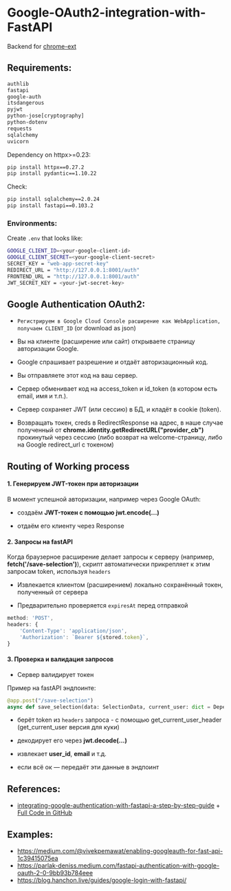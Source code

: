 # Google-OAuth2-integration-with-FastAPI

Backend for [chrome-ext](https://github.com/diixo/chrome-ext)


## Requirements:

```bash
authlib
fastapi
google-auth
itsdangerous
pyjwt
python-jose[cryptography]
python-dotenv
requests
sqlalchemy
uvicorn
```

Dependency on httpx>=0.23:
```bash
pip install httpx==0.27.2
pip install pydantic==1.10.22
```

Check:
```bash
pip install sqlalchemy==2.0.24
pip install fastapi==0.103.2
```


### Environments:

Create `.env` that looks like:
```bash
GOOGLE_CLIENT_ID=<your-google-client-id>
GOOGLE_CLIENT_SECRET=<your-google-client-secret>
SECRET_KEY = "web-app-secret-key"
REDIRECT_URL = "http://127.0.0.1:8001/auth"
FRONTEND_URL = "http://127.0.0.1:8001/auth"
JWT_SECRET_KEY = <your-jwt-secret-key>
```


## Google Authentication OAuth2:

* `Регистрируем в Google Cloud Console расширение как WebApplication, получаем CLIENT_ID` (or download as json)

* Вы на клиенте (расширение или сайт) открываете страницу авторизации Google.

* Google спрашивает разрешение и отдаёт авторизационный код.

* Вы отправляете этот код на ваш сервер.

* Сервер обменивает код на access_token и id_token (в котором есть email, имя и т.п.).

* Сервер сохраняет JWT (или сессию) в БД, и кладёт в cookie (token).

* Возвращать токен, creds в RedirectResponse на адрес, в наше случае полученный от **chrome.identity.getRedirectURL("provider_cb")** прокинутый через сессию (либо возврат на welcome-страницу, либо на Google redirect_url с токеном)


## Routing of Working process

#### 1. Генерируем JWT-токен при авторизации
В момент успешной авторизации, например через Google OAuth:

* создаём **JWT-токен с помощью jwt.encode(...)**

* отдаём его клиенту через Response


#### 2. Запросы на fastAPI
Когда браузерное расширение делает запросы к серверу (например, **fetch('/save-selection')**), скрипт автоматически прикрепляет к этим запросам token, используя `headers`

* Извлекается клиентом (расширением) локально сохранённый токен, полученный от сервера

* Предварительно проверяется `expiresAt` перед отправкой
```javascript
method: 'POST',
headers: {
    'Content-Type': 'application/json',
    'Authorization': `Bearer ${stored.token}`,
}
```


#### 3. Проверка и валидация запросов

* Сервер валидирует токен

Пример на fastAPI эндпоинте:
```python
@app.post("/save-selection")
async def save_selection(data: SelectionData, current_user: dict = Depends(get_current_user)):
```

* берёт token из `headers` запроса - с помощью get_current_user_header (get_current_user версия для куки)

* декодирует его через **jwt.decode(...)**

* извлекает **user_id**, **email** и т.д.

* если всё ок — передаёт эти данные в эндпоинт


## References:

* [integrating-google-authentication-with-fastapi-a-step-by-step-guide](https://blog.futuresmart.ai/integrating-google-authentication-with-fastapi-a-step-by-step-guide) + [Full Code in GitHub](https://github.com/PradipNichite/FutureSmart-AI-Blog/tree/main/Google%20OAuth%20Integration%20with%20FastAPI)


## Examples:

* https://medium.com/@vivekpemawat/enabling-googleauth-for-fast-api-1c39415075ea
* https://parlak-deniss.medium.com/fastapi-authentication-with-google-oauth-2-0-9bb93b784eee
* https://blog.hanchon.live/guides/google-login-with-fastapi/
